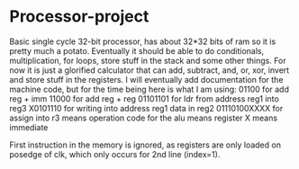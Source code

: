 # Processor-project
Basic single cycle 32-bit processor, has about 32*32 bits of ram so it is pretty much a potato.
Eventually it should be able to do conditionals, multiplication, for loops, store stuff in the stack and some other things. For now it is just a glorified calculator that can add, subtract, and, or, xor, invert and store stuff in the registers.
I will eventually add documentation for the machine code, but for the time being here is what I am using:
011<O>00<r1><r3><im> for add reg + imm
110<O>00<r1><r2><r3> for add reg + reg
01101101<r1><r3> for ldr from address reg1 into reg3
X0101110<r1><r2> for writing into address reg1 data in reg2
01110100XXXX<r3><im> for assign into r3
<O> means operation code for the alu
<rX> means register X
<im> means immediate

First instruction in the memory is ignored, as registers are only loaded on posedge of clk, which only occurs for 2nd line (index=1).
